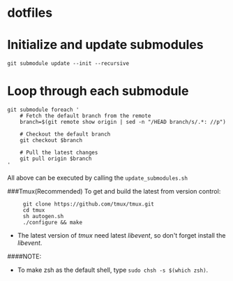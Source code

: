 # dotfiles

# Initialize and update submodules
```
git submodule update --init --recursive
```

# Loop through each submodule
```
git submodule foreach '
    # Fetch the default branch from the remote
    branch=$(git remote show origin | sed -n "/HEAD branch/s/.*: //p")

    # Checkout the default branch
    git checkout $branch

    # Pull the latest changes
    git pull origin $branch
'
```

All above can be executed by calling the `update_submodules.sh`

###Tmux(Recommended)
To get and build the latest from version control:

         git clone https://github.com/tmux/tmux.git
         cd tmux
         sh autogen.sh
         ./configure && make
* The latest version of *tmux* need latest *libevent*, so don't forget install the *libevent*.


####NOTE:
+ To make zsh as the default shell, type ```sudo chsh -s $(which zsh)```.
